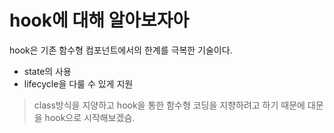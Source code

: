 # hook에 대해 알아보자아
hook은 기존 함수형 컴포넌트에서의 한계를 극복한 기술이다.

- state의 사용
- lifecycle을 다룰 수 있게 지원

> class방식을 지양하고 hook을 통한 함수형 코딩을 지향하려고 하기 때문에 대문을 hook으로 시작해보겠슴.
